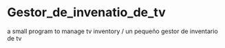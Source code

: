 # Gestor_de_invenatio_de_tv
a small program to manage tv inventory / un pequeño gestor de inventario de tv
